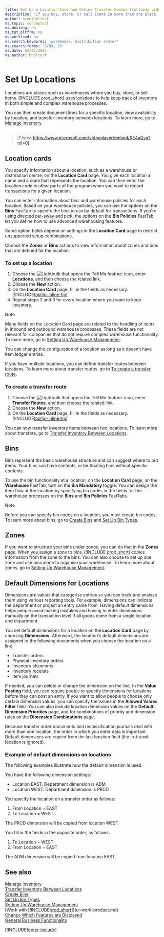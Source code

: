 ```yaml
---
title: Set Up a Location Card and Define Transfer Routes (contains video)
description: 'If you buy, store, or sell items in more than one place, you can set up each place as a location.'
author: brentholtorf
ms.topic: conceptual
ms.devlang: na
ms.tgt_pltfrm: na
ms.workload: na
ms.search.keywords: 'warehouse, distribution center'
ms.search.forms: '5703, 15'
ms.date: 03/25/2023
ms.author: bholtorf
---
```

# Set Up Locations

Locations are places such as warehouses where you buy, store, or sell items. [!INCLUDE [prod_short](includes/prod_short.md)] uses locations to help keep track of inventory in both simple and complex warehouse processes.

You can then create document lines for a specific location, view availability by location, and transfer inventory between locations. To learn more, go to [Manage Inventory](inventory-manage-inventory.md).
<br><br>  
  
> [!Video https://www.microsoft.com/videoplayer/embed/RE4aQvq?rel=0]

## Location cards

You specify information about a location, such as a warehouse or distribution centre, on the **Location Card** page. You give each location a name and a code that represents the location. You can then enter the location code in other parts of the program when you want to record transactions for a given location.  

You can enter information about bins and warehouse policies for each location. Based on your warehouse policies, you can use the options on the **Bins** FastTab to specify the bins to use by default for transactions. If you're using directed put-away and pick, the options on the **Bin Policies** FastTab let you define how to use advanced warehousing features.  

Some option fields depend on settings in the **Location Card** page to restrict unsupported setup combinations.  

Choose the **Zones** or **Bins** actions to view information about zones and bins that are defined for the location.

### To set up a location

1. Choose the ![Lightbulb that opens the Tell Me feature.](media/ui-search/search_small.png "Tell me what you want to do") icon, enter **Locations**, and then choose the related link.
2. Choose the **New** action.
3. On the **Location Card** page, fill in the fields as necessary. [!INCLUDE[tooltip-inline-tip](includes/tooltip-inline-tip_md.md)]
4. Repeat steps 2 and 3 for every location where you want to keep inventory.

> [!NOTE]  
> Many fields on the Location Card page are related to the handling of items in inbound and outbound warehouse processes. These fields are not relevant for companies that do not require complex warehouse functionality. To learn more, go to [Setting Up Warehouse Management](warehouse-setup-warehouse.md).

You can change the configuration of a location as long as it doesn't have item ledger entries.  

If you have multiple locations, you can define transfer routes between locations. To learn more about transfer routes, go to [To create a transfer route](inventory-how-setup-locations.md#to-create-a-transfer-route).

### To create a transfer route

1. Choose the ![Lightbulb that opens the Tell Me feature.](media/ui-search/search_small.png "Tell me what you want to do") icon, enter **Transfer Routes**, and then choose the related link.
2. Choose the **New** action.
4. On the **Location Card** page, fill in the fields as necessary. [!INCLUDE[tooltip-inline-tip](includes/tooltip-inline-tip_md.md)]

You can now transfer inventory items between two locations. To learn more about transfers, go to [Transfer Inventory Between Locations](inventory-how-transfer-between-locations.md).

## Bins

Bins represent the basic warehouse structure and can suggest where to put items. Your bins can have contents, or be floating bins without specific contents.

To use the bin functionality at a location, on the **Location Card** page, on the **Warehouse** FastTab, turn on the **Bin Mandatory** toggle. You can design the item flow at the location by specifying bin codes in the fields for the warehouse processes on the **Bins** and **Bin Policies** FastTabs.

> [!NOTE]
> Before you can specify bin codes on a location, you must create bin codes. To learn more about bins, go to [Create Bins](warehouse-how-to-create-individual-bins.md) and [Set Up Bin Types](warehouse-how-to-set-up-bin-types.md).  

## Zones

If you want to structure your bins under zones, you can do that in the **Zones** page. When you assign a zone to bins, [!INCLUDE [prod_short](includes/prod_short.md)] copies information from the zone to the bins. You can also choose to set up one zone and use bins alone to organise your warehouse. To learn more about zones, go to [Setting Up Warehouse Management](warehouse-setup-warehouse.md).  

## Default Dimensions for Locations

Dimensions are values that categorise entries so you can track and analyse them using various reporting tools. For example, dimensions can indicate the department or project an entry came from. Having default dimensions helps people avoid making mistakes and having to enter dimensions manually on the transaction level if all goods come from a single location and department.

You set default dimensions for a location on the **Location Card** page by choosing **Dimensions**. Afterward, the location's default dimensions are assigned to the following documents when you choose the location on a line.

* Transfer orders
* Physical inventory orders
* Inventory shipments
* Inventory receipts
* Item journals

If needed, you can delete or change the dimension on the line. In the **Value Posting** field, you can require people to specify dimensions for locations before they can post an entry. If you want to allow people to choose only certain dimension values, you can specify the values in the **Allowed Values Filter** field. You can also include location dimension values on the **Default Dimension Priorities** page, and for combinations of priority and dimension rules on the **Dimension Combinations** page.

Because transfer order documents and reclassification journals deal with more than one location, the order in which you enter data is important. Default dimensions are copied from the last location field (the in-transit location is ignored).

### Example of default dimensions on locations

The following examples illustrate how the default dimension is used.

You have the following dimension settings:

* Location EAST. Department dimension is ADM
* Location WEST. Department dimension is PROD

You specify the location on a transfer order as follows:

1. From Location = EAST
2. To Location = WEST

The PROD dimension will be copied from location WEST.

You fill in the fields in the opposite order, as follows:

1. To Location = WEST
2. From Location = EAST

The ADM dimension will be copied from location EAST.

## See also 

[Manage Inventory](inventory-manage-inventory.md)  
[Transfer Inventory Between Locations](inventory-how-transfer-between-locations.md)  
[Create Bins](warehouse-how-to-create-individual-bins.md)  
[Set Up Bin Types](warehouse-how-to-set-up-bin-types.md)  
[Setting Up Warehouse Management](warehouse-setup-warehouse.md)  
[Work with [!INCLUDE[prod_short](includes/prod_short.md)]](ui-work-product.md)  
[Change Which Features are Displayed](ui-experiences.md)  
[General Business Functionality](ui-across-business-areas.md)  

[!INCLUDE[footer-include](includes/footer-banner.md)]
